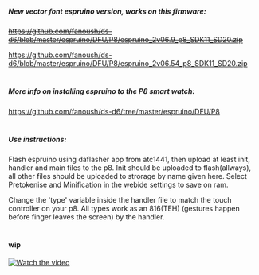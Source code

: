 ##### New vector font espruino version, works on this firmware:

~~https://github.com/fanoush/ds-d6/blob/master/espruino/DFU/P8/espruino_2v06.9_p8_SDK11_SD20.zip~~

https://github.com/fanoush/ds-d6/blob/master/espruino/DFU/P8/espruino_2v06.54_p8_SDK11_SD20.zip
# 

##### More info on installing espruino to the P8 smart watch:

https://github.com/fanoush/ds-d6/tree/master/espruino/DFU/P8


#
##### Use instructions:

Flash espruino using daflasher app from atc1441, then upload at least init, handler and main files to the p8. Init should be uploaded to flash(allways), all other files should be uploaded to strorage by name given here. Select Pretokenise and Minification in the webide settings to save on ram. 

Change the 'type' variable inside the handler file to match the touch controller on your p8. All types work as an 816(TEH) (gestures happen before finger leaves the screen) by the handler. 

#

#### wip

[![Watch the video](https://img.youtube.com/vi/4hs8I65Fz5g/maxresdefault.jpg)](https://youtu.be/4hs8I65Fz5g)
